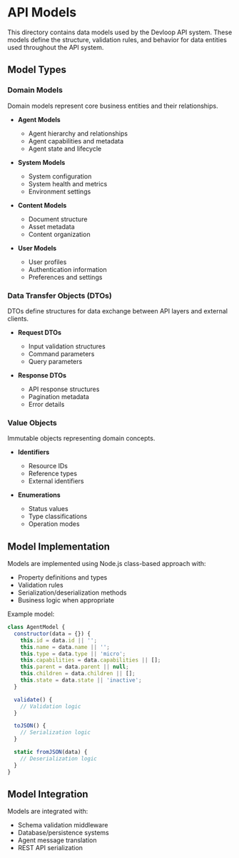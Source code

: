 # API Models

This directory contains data models used by the Devloop API system. These models define the structure, validation rules, and behavior for data entities used throughout the API system.

## Model Types

### Domain Models

Domain models represent core business entities and their relationships.

- **Agent Models**
  - Agent hierarchy and relationships
  - Agent capabilities and metadata
  - Agent state and lifecycle

- **System Models**
  - System configuration
  - System health and metrics
  - Environment settings

- **Content Models**
  - Document structure
  - Asset metadata
  - Content organization

- **User Models**
  - User profiles
  - Authentication information
  - Preferences and settings

### Data Transfer Objects (DTOs)

DTOs define structures for data exchange between API layers and external clients.

- **Request DTOs**
  - Input validation structures
  - Command parameters
  - Query parameters

- **Response DTOs**
  - API response structures
  - Pagination metadata
  - Error details

### Value Objects

Immutable objects representing domain concepts.

- **Identifiers**
  - Resource IDs
  - Reference types
  - External identifiers

- **Enumerations**
  - Status values
  - Type classifications
  - Operation modes

## Model Implementation

Models are implemented using Node.js class-based approach with:

- Property definitions and types
- Validation rules
- Serialization/deserialization methods
- Business logic when appropriate

Example model:

```javascript
class AgentModel {
  constructor(data = {}) {
    this.id = data.id || '';
    this.name = data.name || '';
    this.type = data.type || 'micro';
    this.capabilities = data.capabilities || [];
    this.parent = data.parent || null;
    this.children = data.children || [];
    this.state = data.state || 'inactive';
  }

  validate() {
    // Validation logic
  }

  toJSON() {
    // Serialization logic
  }

  static fromJSON(data) {
    // Deserialization logic
  }
}
```

## Model Integration

Models are integrated with:

- Schema validation middleware
- Database/persistence systems
- Agent message translation
- REST API serialization